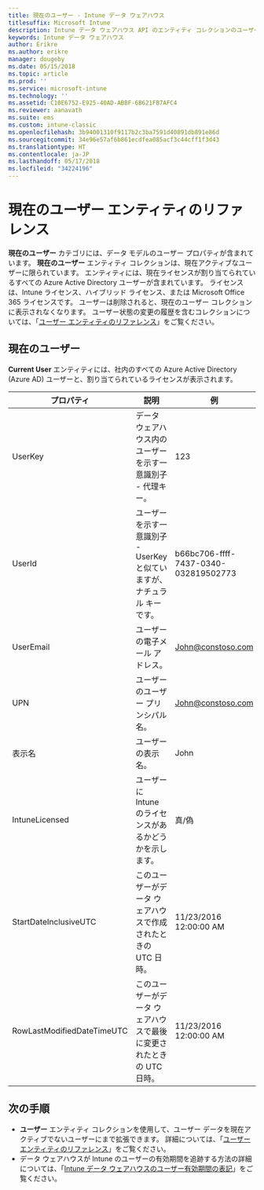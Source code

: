 ```yaml
---
title: 現在のユーザー - Intune データ ウェアハウス
titlesuffix: Microsoft Intune
description: Intune データ ウェアハウス API のエンティティ コレクションのユーザー カテゴリに関するリファレンス トピック。
keywords: Intune データ ウェアハウス
author: Erikre
ms.author: erikre
manager: dougeby
ms.date: 05/15/2018
ms.topic: article
ms.prod: ''
ms.service: microsoft-intune
ms.technology: ''
ms.assetid: C10E6752-E925-40AD-ABBF-6B621FB7AFC4
ms.reviewer: aanavath
ms.suite: ems
ms.custom: intune-classic
ms.openlocfilehash: 3b94001310f9117b2c3ba7591d40891db891e86d
ms.sourcegitcommit: 34e96e57af6b861ecdfea085acf3c44cff1f3d43
ms.translationtype: HT
ms.contentlocale: ja-JP
ms.lasthandoff: 05/17/2018
ms.locfileid: "34224196"
---
```

# <a name="reference-for-current-user-entity"></a>現在のユーザー エンティティのリファレンス

**現在のユーザー** カテゴリには、データ モデルのユーザー プロパティが含まれています。 **現在のユーザー** エンティティ コレクションは、現在アクティブなユーザーに限られています。 エンティティには、現在ライセンスが割り当てられているすべての Azure Active Directory ユーザーが含まれています。 ライセンスは、Intune ライセンス、ハイブリッド ライセンス、または Microsoft Office 365 ライセンスです。 ユーザーは削除されると、現在のユーザー コレクションに表示されなくなります。 ユーザー状態の変更の履歴を含むコレクションについては、「[ユーザー エンティティのリファレンス](reports-ref-user.md)」をご覧ください。


## <a name="current-user"></a>現在のユーザー

**Current User** エンティティには、社内のすべての Azure Active Directory (Azure AD) ユーザーと、割り当てられているライセンスが表示されます。

| プロパティ  | 説明 | 例 |
|---------|------------|--------|
| UserKey |データ ウェアハウス内のユーザーを示す一意識別子 - 代理キー。 |123 |
| UserId |ユーザーを示す一意識別子 - UserKey と似ていますが、ナチュラル キーです。 |b66bc706-ffff-7437-0340-032819502773 |
| UserEmail |ユーザーの電子メール アドレス。 |John@constoso.com |
| UPN | ユーザーのユーザー プリンシパル名。 | John@constoso.com |
| 表示名 |ユーザーの表示名。 |John |
| IntuneLicensed |ユーザーに Intune のライセンスがあるかどうかを示します。 |真/偽 |
| StartDateInclusiveUTC |このユーザーがデータ ウェアハウスで作成されたときの UTC 日時。 |11/23/2016 12:00:00 AM |
| RowLastModifiedDateTimeUTC |このユーザーがデータ ウェアハウスで最後に変更されたときの UTC 日時。 |11/23/2016 12:00:00 AM |

## <a name="next-steps"></a>次の手順
 - **ユーザー** エンティティ コレクションを使用して、ユーザー データを現在アクティブでないユーザーにまで拡張できます。 詳細については、「[ユーザー エンティティのリファレンス](reports-ref-user.md)」をご覧ください。
 - データ ウェアハウスが Intune のユーザーの有効期間を追跡する方法の詳細については、「[Intune データ ウェアハウスのユーザー有効期間の表記](reports-ref-user-timeline.md)」をご覧ください。
